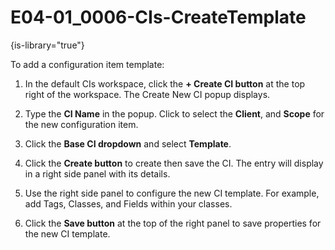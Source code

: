 # E04-01_0006-CIs-CreateTemplate

{is-library="true"}

<snippet id="E04-01_0006-CIs-CreateTemplate_snippet">

To add a configuration item template:

1. In the default CIs workspace, click the **+ Create CI button** at the top right of the workspace. The Create New CI popup displays.

2. Type the **CI Name** in the popup. Click to select the **Client**, and **Scope** for the new configuration item.

3. Click the **Base CI dropdown** and select **Template**.

4. Click the **Create button** to create then save the CI. The entry will display in a right side panel with its details.

6. Use the right side panel to configure the new CI template. For example, add Tags, Classes, and Fields within your classes.

7. Click the **Save button** at the top of the right panel to save properties for the new CI template.

</snippet>